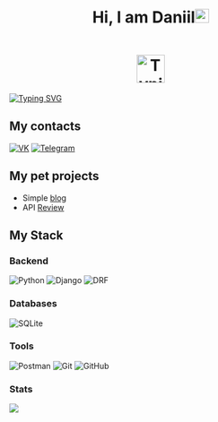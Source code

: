 <h1 align="center">Hi, I am Daniil<img src="https://camo.githubusercontent.com/e8e7b06ecf583bc040eb60e44eb5b8e0ecc5421320a92929ce21522dbc34c891/68747470733a2f2f6d656469612e67697068792e636f6d2f6d656469612f6876524a434c467a6361737252346961377a2f67697068792e676966" height="25px" alt="Typing SVG"/><div style="margin-top: 50px;" ><img src="https://media.giphy.com/media/cmCEsJZHYBPels360q/giphy.gif" height="50px" alt="Typing SVG"/></div></h1>

<a href="https://git.io/typing-svg"><img src="https://readme-typing-svg.herokuapp.com?font=roboto&size=35&duration=3000&pause=2000&color=FFA3F1&center=true&vCenter=true&width=850&height=100&lines=I+am+a+Python+backend+developer" alt="Typing SVG" /></a>


## My contacts

[![VK](https://img.shields.io/badge/-Vkontakte-black?style=for-the-badge&logo=Vk&logoColor=4F7DB3)](https://vk.com/onlypainnogain)
[![Telegram](https://img.shields.io/badge/-Telegram-black?style=for-the-badge&logo=Telegram&logoColor=27A0D9)](https://t.me/vetinary1)


## My pet projects

* Simple [blog](https://github.com/CodeWormD/yatube_blog)
* API [Review](https://github.com/CodeWormD/api_yamdb)

## My Stack

### Backend

![Python](https://img.shields.io/badge/-Python-blue?style=for-the-badge&logo=python&logoColor=yellow)
![Django](https://img.shields.io/badge/-Django-0A2E22?style=for-the-badge&logo=django&logoColor=white)
![DRF](https://img.shields.io/badge/-DRF-black?style=for-the-badge&logo=django&logoColor=white)

### Databases

![SQLite](https://img.shields.io/badge/-SQLite-003C57?style=for-the-badge&logo=SQLite&logoColor=white)

### Tools

![Postman](https://img.shields.io/badge/-Postman-orange?style=for-the-badge&logo=Postman&logoColor=white)
![Git](https://img.shields.io/badge/-Git-black?style=for-the-badge&logo=Git&logoColor=orange)
![GitHub](https://img.shields.io/badge/-GitHub-363636?style=for-the-badge&logo=GitHub&logoColor=orange)

### Stats

![](https://komarev.com/ghpvc/?username=CodeWormD&color=ff69b4&style=for-the-badge)
